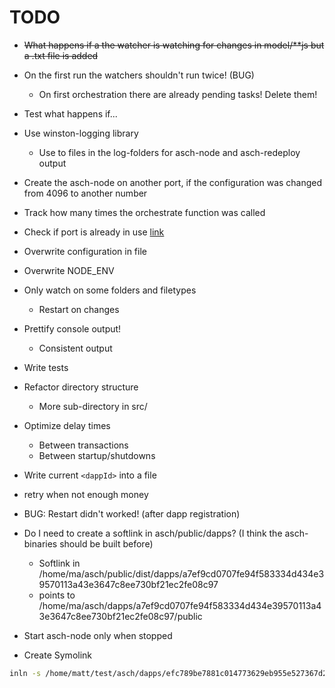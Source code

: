 # TODO
* ~~What happens if a the watcher is watching for changes in model/**js but a .txt file is added~~
* On the first run the watchers shouldn't run twice! (BUG)
   * On first orchestration there are already pending tasks! Delete them!
* Test what happens if...
* Use winston-logging library
    * Use to files in the log-folders for asch-node and asch-redeploy output
* Create the asch-node on another port, if the configuration was changed from 4096 to another  number

* Track how many times the orchestrate function was called
* Check if port is already in use [link](https://www.npmjs.com/package/is-port-available)
* Overwrite configuration in file
* Overwrite NODE_ENV
* Only watch on some folders and filetypes
  * Restart on changes
* Prettify console output!
  * Consistent output
* Write tests
* Refactor directory structure
  * More sub-directory in src/
* Optimize delay times
  * Between transactions
  * Between startup/shutdowns
* Write current `<dappId>` into a file
* retry when not enough money
* BUG: Restart didn't worked! (after dapp registration)
* Do I need to create a softlink in asch/public/dapps? (I think the asch-binaries should be built before)
    * Softlink in /home/ma/asch/public/dist/dapps/a7ef9cd0707fe94f583334d434e39570113a43e3647c8ee730bf21ec2fe08c97
    * points to /home/ma/asch/dapps/a7ef9cd0707fe94f583334d434e39570113a43e3647c8ee730bf21ec2fe08c97/public
* Start asch-node only when stopped
* Create Symolink 

```bash
inln -s /home/matt/test/asch/dapps/efc789be7881c014773629eb955e527367d247e2885d6f00f6030137fc5e8d35/public /home/matt/test/asch/public/dist/dapps/efc789be7881c014773629eb955e527367d247e2885d6f00f6030137fc5e8d35
```
